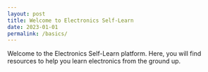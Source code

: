 ```yaml
---
layout: post
title: Welcome to Electronics Self-Learn
date: 2023-01-01
permalink: /basics/
---
```


Welcome to the Electronics Self-Learn platform. Here, you will find resources to help you learn electronics from the ground up.
